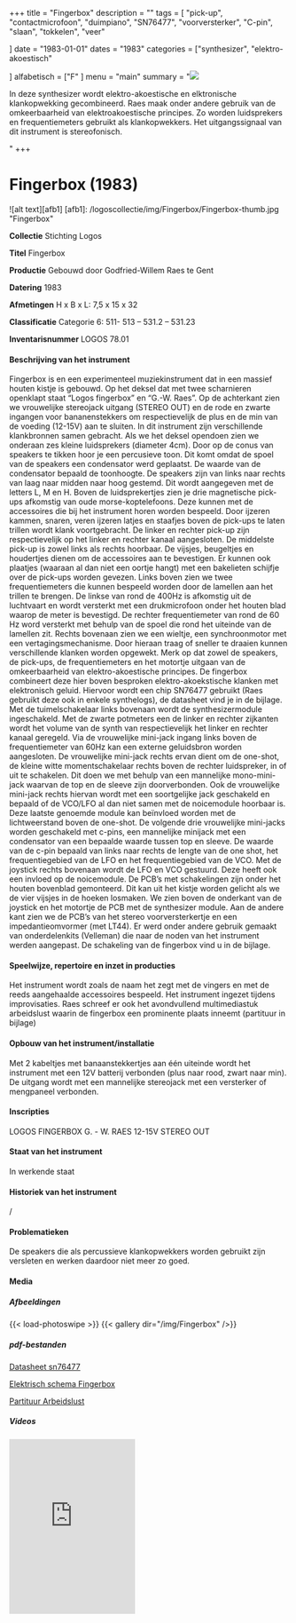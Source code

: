 ﻿+++
title = "Fingerbox"
description = ""
tags = [ "pick-up", "contactmicrofoon", "duimpiano", "SN76477",  "voorversterker", "C-pin", "slaan", "tokkelen", "veer"

]
date = "1983-01-01"
dates = "1983"
categories = ["synthesizer", "elektro-akoestisch"

]
alfabetisch = ["F"
]
menu = "main"
summary = "<a href='/logoscollectie/1983/fingerbox'><img src='/logoscollectie/img/Fingerbox/Fingerbox-thumb.jpg'></a><p>In deze synthesizer wordt elektro-akoestische en elktronische klankopwekking gecombineerd. Raes maak onder andere gebruik van de omkeerbaarheid van elektroakoestische principes. Zo worden luidsprekers en frequentiemeters gebruikt als klankopwekkers. Het uitgangssignaal van dit instrument is stereofonisch. </p>"
+++


# Fingerbox (1983)

![alt text][afb1]
[afb1]: /logoscollectie/img/Fingerbox/Fingerbox-thumb.jpg "Fingerbox"

**Collectie** 
Stichting Logos

**Titel**
Fingerbox

**Productie**
Gebouwd door Godfried-Willem Raes te Gent

**Datering**
1983

**Afmetingen**
H x B x L: 7,5 x 15 x 32

**Classificatie**
Categorie 6: 511- 513 – 531.2 – 531.23 

**Inventarisnummer**
LOGOS 78.01

#### Beschrijving van het instrument
Fingerbox is en een experimenteel muziekinstrument dat in een massief houten kistje is gebouwd. Op het deksel dat met twee scharnieren openklapt staat “Logos fingerbox” en “G.-W. Raes”. Op de achterkant zien we vrouwelijke stereojack uitgang (STEREO OUT) en de rode en zwarte ingangen voor bananenstekkers om respectievelijk de  plus en de min van de voeding (12-15V) aan te sluiten.
In dit instrument zijn verschillende klankbronnen samen gebracht. Als we het deksel opendoen zien we onderaan zes kleine luidsprekers (diameter 4cm). Door op de conus van speakers te tikken hoor je een percusieve toon. Dit komt omdat de spoel van de speakers een condensator werd geplaatst. De waarde van de condensator bepaald de toonhoogte. De speakers zijn van links naar rechts van laag naar midden naar hoog gestemd. Dit wordt aangegeven met de letters L, M en H. 
Boven de luidsprekertjes zien je drie magnetische pick-ups afkomstig van oude morse-koptelefoons. Deze kunnen met de accessoires die bij het instrument horen worden bespeeld. Door ijzeren kammen, snaren, veren ijzeren latjes en staafjes boven de pick-ups te laten trillen wordt klank voortgebracht. De linker en rechter pick-up zijn respectievelijk op het linker en rechter kanaal aangesloten. De middelste pick-up is zowel links als rechts hoorbaar. De vijsjes, beugeltjes en houdertjes dienen om de accessoires aan te bevestigen. Er kunnen ook plaatjes (waaraan al dan niet een oortje hangt) met een bakelieten schijfje over de pick-ups worden gevezen.
Links boven zien we twee frequentiemeters die kunnen bespeeld worden door de lamellen aan het trillen te brengen. De linkse van rond de 400Hz is afkomstig uit de luchtvaart en wordt versterkt met een drukmicrofoon onder het houten blad waarop de meter is bevestigd. De rechter frequentiemeter van rond de 60 Hz word versterkt met behulp van de spoel die rond het uiteinde van de lamellen zit.
Rechts bovenaan zien we een wieltje, een synchroonmotor met een vertagingsmechanisme. Door hieraan traag of sneller te draaien kunnen  verschillende klanken worden opgewekt. 
Merk op dat zowel de speakers, de pick-ups, de frequentiemeters en het motortje uitgaan van de omkeerbaarheid van elektro-akoestische principes. 
De fingerbox combineert deze hier boven besproken elektro-akoekstische klanken met elektronisch geluid. Hiervoor wordt een chip SN76477 gebruikt (Raes gebruikt deze ook in enkele synthelogs), de datasheet vind je in de bijlage. Met de tuimelschakelaar links bovenaan wordt de synthesizermodule ingeschakeld. Met de zwarte potmeters een de linker en rechter zijkanten wordt het volume van de synth van respectievelijk het linker en rechter kanaal geregeld. Via de vrouwelijke mini-jack ingang links boven de frequentiemeter van 60Hz kan een externe geluidsbron worden aangesloten. De vrouwelijke mini-jack rechts ervan dient om de one-shot, de kleine witte momentschakelaar rechts boven de rechter luidspreker, in of uit te schakelen. Dit doen we met behulp van een mannelijke mono-mini-jack waarvan de top en de sleeve zijn doorverbonden. Ook de vrouwelijke mini-jack rechts hiervan wordt met een soortgelijke jack geschakeld en bepaald of de VCO/LFO al dan niet samen met de noicemodule hoorbaar is. Deze laatste genoemde module kan beïnvloed worden met de lichtweerstand boven de one-shot.
De volgende drie vrouwelijke mini-jacks worden geschakeld met c-pins, een mannelijke minijack met een condensator van een bepaalde waarde tussen top en sleeve. De waarde van de c-pin bepaald van links naar rechts de lengte van de one shot, het frequentiegebied van de LFO en het frequentiegebied van de VCO. Met de joystick rechts bovenaan wordt de LFO en VCO gestuurd. Deze heeft ook een invloed op de noicemodule.
De PCB’s met schakelingen zijn onder het houten bovenblad gemonteerd. Dit kan  uit het kistje worden gelicht als we de vier vijsjes in de hoeken losmaken. We zien boven de onderkant van de joystick en het motortje de PCB met de synthesizer module. Aan de andere kant zien we de PCB’s van het stereo voorversterkertje en een impedantieomvormer (met LT44). Er werd onder andere gebruik gemaakt van onderdelenkits (Velleman) die naar de noden van het instrument werden aangepast. De schakeling van de fingerbox vind u in de bijlage.
 
#### Speelwijze, repertoire en inzet in producties
Het instrument wordt zoals de naam het zegt met de vingers en met de reeds aangehaalde accessoires bespeeld.
Het instrument ingezet tijdens improvisaties. Raes schreef er ook het avondvullend multimediastuk arbeidslust waarin de fingerbox een prominente plaats inneemt (partituur in bijlage)

#### Opbouw van het instrument/installatie
Met 2 kabeltjes met banaanstekkertjes aan één uiteinde wordt het instrument met een 12V batterij verbonden (plus naar rood, zwart naar min). 
De uitgang wordt met een mannelijke stereojack met een versterker of mengpaneel verbonden. 

#### Inscripties
LOGOS FINGERBOX
G. - W. RAES
12-15V
STEREO OUT 

#### Staat van het instrument
In werkende staat

#### Historiek van het instrument
/

#### Problematieken
De speakers die als percussieve klankopwekkers worden gebruikt zijn versleten en werken daardoor niet meer zo goed. 

#### Media
##### Afbeeldingen
{{< load-photoswipe >}}
{{< gallery dir="/img/Fingerbox" />}}

##### pdf-bestanden
[Datasheet sn76477](/logoscollectie/pdf/Fingerbox/Datasheet_sn76477.pdf)

[Elektrisch schema Fingerbox](/logoscollectie/pdf/Fingerbox/Elektrisch_schema_fingerbox.pdf)

[Partituur Arbeidslust](/logoscollectie/pdf/Fingerbox/Partituur_arbeidslust.pdf)


##### Videos
<iframe width="45%" height="315" src="https://www.youtube.com/embed/ggax4hqpwsc" frameborder="0" allow="accelerometer; autoplay; encrypted-media; gyroscope; picture-in-picture" allowfullscreen></iframe>